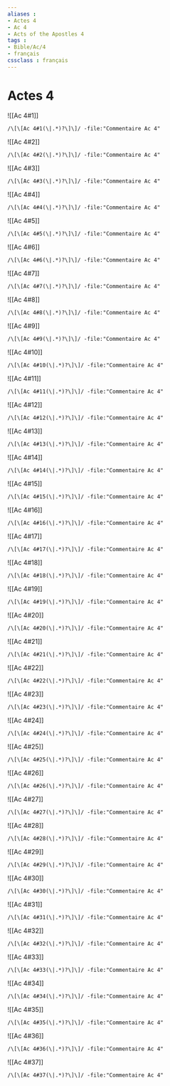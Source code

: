 ```yaml
---
aliases : 
- Actes 4
- Ac 4
- Acts of the Apostles 4
tags : 
- Bible/Ac/4
- français
cssclass : français
---
```


# Actes 4

![[Ac 4#1]]

```query
/\[\[Ac 4#1(\|.*)?\]\]/ -file:"Commentaire Ac 4"
```

![[Ac 4#2]]

```query
/\[\[Ac 4#2(\|.*)?\]\]/ -file:"Commentaire Ac 4"
```

![[Ac 4#3]]

```query
/\[\[Ac 4#3(\|.*)?\]\]/ -file:"Commentaire Ac 4"
```

![[Ac 4#4]]

```query
/\[\[Ac 4#4(\|.*)?\]\]/ -file:"Commentaire Ac 4"
```

![[Ac 4#5]]

```query
/\[\[Ac 4#5(\|.*)?\]\]/ -file:"Commentaire Ac 4"
```

![[Ac 4#6]]

```query
/\[\[Ac 4#6(\|.*)?\]\]/ -file:"Commentaire Ac 4"
```

![[Ac 4#7]]

```query
/\[\[Ac 4#7(\|.*)?\]\]/ -file:"Commentaire Ac 4"
```

![[Ac 4#8]]

```query
/\[\[Ac 4#8(\|.*)?\]\]/ -file:"Commentaire Ac 4"
```

![[Ac 4#9]]

```query
/\[\[Ac 4#9(\|.*)?\]\]/ -file:"Commentaire Ac 4"
```

![[Ac 4#10]]

```query
/\[\[Ac 4#10(\|.*)?\]\]/ -file:"Commentaire Ac 4"
```

![[Ac 4#11]]

```query
/\[\[Ac 4#11(\|.*)?\]\]/ -file:"Commentaire Ac 4"
```

![[Ac 4#12]]

```query
/\[\[Ac 4#12(\|.*)?\]\]/ -file:"Commentaire Ac 4"
```

![[Ac 4#13]]

```query
/\[\[Ac 4#13(\|.*)?\]\]/ -file:"Commentaire Ac 4"
```

![[Ac 4#14]]

```query
/\[\[Ac 4#14(\|.*)?\]\]/ -file:"Commentaire Ac 4"
```

![[Ac 4#15]]

```query
/\[\[Ac 4#15(\|.*)?\]\]/ -file:"Commentaire Ac 4"
```

![[Ac 4#16]]

```query
/\[\[Ac 4#16(\|.*)?\]\]/ -file:"Commentaire Ac 4"
```

![[Ac 4#17]]

```query
/\[\[Ac 4#17(\|.*)?\]\]/ -file:"Commentaire Ac 4"
```

![[Ac 4#18]]

```query
/\[\[Ac 4#18(\|.*)?\]\]/ -file:"Commentaire Ac 4"
```

![[Ac 4#19]]

```query
/\[\[Ac 4#19(\|.*)?\]\]/ -file:"Commentaire Ac 4"
```

![[Ac 4#20]]

```query
/\[\[Ac 4#20(\|.*)?\]\]/ -file:"Commentaire Ac 4"
```

![[Ac 4#21]]

```query
/\[\[Ac 4#21(\|.*)?\]\]/ -file:"Commentaire Ac 4"
```

![[Ac 4#22]]

```query
/\[\[Ac 4#22(\|.*)?\]\]/ -file:"Commentaire Ac 4"
```

![[Ac 4#23]]

```query
/\[\[Ac 4#23(\|.*)?\]\]/ -file:"Commentaire Ac 4"
```

![[Ac 4#24]]

```query
/\[\[Ac 4#24(\|.*)?\]\]/ -file:"Commentaire Ac 4"
```

![[Ac 4#25]]

```query
/\[\[Ac 4#25(\|.*)?\]\]/ -file:"Commentaire Ac 4"
```

![[Ac 4#26]]

```query
/\[\[Ac 4#26(\|.*)?\]\]/ -file:"Commentaire Ac 4"
```

![[Ac 4#27]]

```query
/\[\[Ac 4#27(\|.*)?\]\]/ -file:"Commentaire Ac 4"
```

![[Ac 4#28]]

```query
/\[\[Ac 4#28(\|.*)?\]\]/ -file:"Commentaire Ac 4"
```

![[Ac 4#29]]

```query
/\[\[Ac 4#29(\|.*)?\]\]/ -file:"Commentaire Ac 4"
```

![[Ac 4#30]]

```query
/\[\[Ac 4#30(\|.*)?\]\]/ -file:"Commentaire Ac 4"
```

![[Ac 4#31]]

```query
/\[\[Ac 4#31(\|.*)?\]\]/ -file:"Commentaire Ac 4"
```

![[Ac 4#32]]

```query
/\[\[Ac 4#32(\|.*)?\]\]/ -file:"Commentaire Ac 4"
```

![[Ac 4#33]]

```query
/\[\[Ac 4#33(\|.*)?\]\]/ -file:"Commentaire Ac 4"
```

![[Ac 4#34]]

```query
/\[\[Ac 4#34(\|.*)?\]\]/ -file:"Commentaire Ac 4"
```

![[Ac 4#35]]

```query
/\[\[Ac 4#35(\|.*)?\]\]/ -file:"Commentaire Ac 4"
```

![[Ac 4#36]]

```query
/\[\[Ac 4#36(\|.*)?\]\]/ -file:"Commentaire Ac 4"
```

![[Ac 4#37]]

```query
/\[\[Ac 4#37(\|.*)?\]\]/ -file:"Commentaire Ac 4"
```

